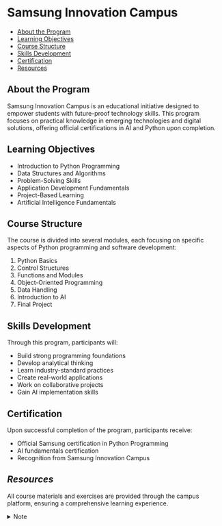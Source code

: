 # Samsung Innovation Campus

- [About the Program](#about-the-program)
- [Learning Objectives](#learning-objectives)
- [Course Structure](#course-structure)
- [Skills Development](#skills-development)
- [Certification](#certification)
- [Resources](#resources)

## About the Program

Samsung Innovation Campus is an educational initiative designed to empower students with future-proof technology skills. This program focuses on practical knowledge in emerging technologies and digital solutions, offering official certifications in AI and Python upon completion.

## Learning Objectives

- Introduction to Python Programming
- Data Structures and Algorithms
- Problem-Solving Skills
- Application Development Fundamentals
- Project-Based Learning
- Artificial Intelligence Fundamentals

## Course Structure

The course is divided into several modules, each focusing on specific aspects of Python programming and software development:

1. Python Basics
2. Control Structures
3. Functions and Modules
4. Object-Oriented Programming
5. Data Handling
6. Introduction to AI
7. Final Project

## Skills Development

Through this program, participants will:
- Build strong programming foundations
- Develop analytical thinking
- Learn industry-standard practices
- Create real-world applications
- Work on collaborative projects
- Gain AI implementation skills

## Certification

Upon successful completion of the program, participants receive:
- Official Samsung certification in Python Programming
- AI fundamentals certification
- Recognition from Samsung Innovation Campus

## _Resources_

All course materials and exercises are provided through the campus platform, ensuring a comprehensive learning experience.

 <details>
   <summary>Note</summary>
      <h3>This repository contains my work and projects developed during the Samsung Innovation Campus program.</h3>
      <p>"The information within these sites, which are my property and the property of Samsung, is itself cited multiple times in the articles"<p>
        <ul>
           <li><a href="https://www.notion.so/Python-IA-262e58af1807800ea99bfd36a970489e">Data structure and algorithm's</a></li>
           <li><a href="https://www.notion.so/Python-3d3f55f171d94256aff5f8cdea3a4509?source=copy_link">Fundamental Knowledge about Python</a></li>
        </ul>
</details>
